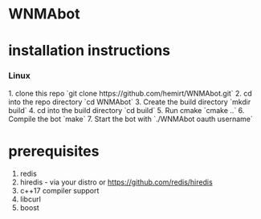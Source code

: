 # WNMAbot

# installation instructions
<h3> Linux </h3>
1. clone this repo `git clone https://github.com/hemirt/WNMAbot.git`
2. cd into the repo directory `cd WNMAbot`
3. Create the build directory `mkdir build`
4. cd into the build directory `cd build`
5. Run cmake `cmake ..`
6. Compile the bot `make`
7. Start the bot with `./WNMAbot oauth username`

# prerequisites
1. redis
2. hiredis - via your distro or https://github.com/redis/hiredis
3. c++17 compiler support
4. libcurl
5. boost
